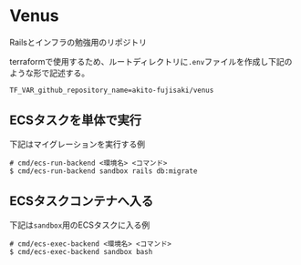 # Venus

Railsとインフラの勉強用のリポジトリ

terraformで使用するため、ルートディレクトリに`.env`ファイルを作成し下記のような形で記述する。

```
TF_VAR_github_repository_name=akito-fujisaki/venus
```

## ECSタスクを単体で実行

下記はマイグレーションを実行する例
```
# cmd/ecs-run-backend <環境名> <コマンド>
$ cmd/ecs-run-backend sandbox rails db:migrate
```

## ECSタスクコンテナへ入る

下記は`sandbox`用のECSタスクに入る例
```
# cmd/ecs-exec-backend <環境名> <コマンド>
$ cmd/ecs-exec-backend sandbox bash
```

